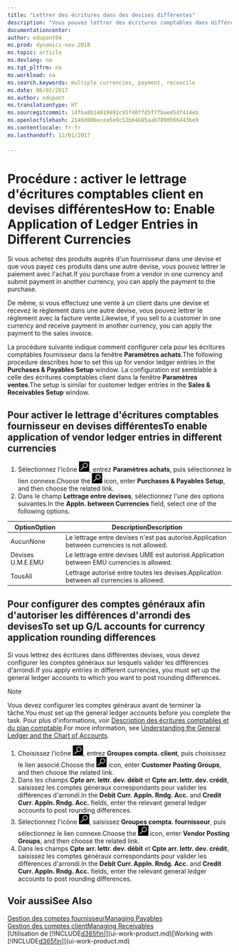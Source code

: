 ```yaml
---
title: "Lettrer des écritures dans des devises différentes"
description: "Vous pouvez lettrer des écritures comptables dans différentes devises si vous effectuez une vente à un client dans une devise et recevez le règlement dans une autre devise."
documentationcenter: 
author: edupont04
ms.prod: dynamics-nav-2018
ms.topic: article
ms.devlang: na
ms.tgt_pltfrm: na
ms.workload: na
ms.search.keywords: multiple currencies, payment, reconcile
ms.date: 06/02/2017
ms.author: edupont
ms.translationtype: HT
ms.sourcegitcommit: 1dfba8b14019991c95f40ffd5f7fbaed5df414eb
ms.openlocfilehash: 2146d80becea5e0c52b04b85aab7890566443be9
ms.contentlocale: fr-fr
ms.lasthandoff: 12/01/2017

---
```

# <a name="how-to-enable-application-of-ledger-entries-in-different-currencies"></a><span data-ttu-id="78a23-103">Procédure : activer le lettrage d'écritures comptables client en devises différentes</span><span class="sxs-lookup"><span data-stu-id="78a23-103">How to: Enable Application of Ledger Entries in Different Currencies</span></span>
<span data-ttu-id="78a23-104">Si vous achetez des produits auprès d'un fournisseur dans une devise et que vous payez ces produits dans une autre devise, vous pouvez lettrer le paiement avec l'achat.</span><span class="sxs-lookup"><span data-stu-id="78a23-104">If you purchase from a vendor in one currency and submit payment in another currency, you can apply the payment to the purchase.</span></span>

<span data-ttu-id="78a23-105">De même, si vous effectuez une vente à un client dans une devise et recevez le règlement dans une autre devise, vous pouvez lettrer le règlement avec la facture vente.</span><span class="sxs-lookup"><span data-stu-id="78a23-105">Likewise, if you sell to a customer in one currency and receive payment in another currency, you can apply the payment to the sales invoice.</span></span>

<span data-ttu-id="78a23-106">La procédure suivante indique comment configurer cela pour les écritures comptables fournisseur dans la fenêtre **Paramètres achats**.</span><span class="sxs-lookup"><span data-stu-id="78a23-106">The following procedure describes how to set this up for vendor ledger entries in the **Purchases & Payables Setup** window.</span></span> <span data-ttu-id="78a23-107">La configuration est semblable à celle des écritures comptables client dans la fenêtre **Paramètres ventes**.</span><span class="sxs-lookup"><span data-stu-id="78a23-107">The setup is similar for customer ledger entries in the **Sales & Receivables Setup** window.</span></span>

## <a name="to-enable-application-of-vendor-ledger-entries-in-different-currencies"></a><span data-ttu-id="78a23-108">Pour activer le lettrage d'écritures comptables fournisseur en devises différentes</span><span class="sxs-lookup"><span data-stu-id="78a23-108">To enable application of vendor ledger entries in different currencies</span></span>
1. <span data-ttu-id="78a23-109">Sélectionnez l'icône ![Page ou état pour la recherche](media/ui-search/search_small.png "icône Page ou état pour la recherche"), entrez **Paramètres achats**, puis sélectionnez le lien connexe.</span><span class="sxs-lookup"><span data-stu-id="78a23-109">Choose the ![Search for Page or Report](media/ui-search/search_small.png "Search for Page or Report icon") icon, enter **Purchases & Payables Setup**, and then choose the related link.</span></span>
2. <span data-ttu-id="78a23-110">Dans le champ **Lettrage entre devises**, sélectionnez l'une des options suivantes.</span><span class="sxs-lookup"><span data-stu-id="78a23-110">In the **Appln. between Currencies** field, select one of the following options.</span></span>

| <span data-ttu-id="78a23-111">Option</span><span class="sxs-lookup"><span data-stu-id="78a23-111">Option</span></span> | <span data-ttu-id="78a23-112">Description</span><span class="sxs-lookup"><span data-stu-id="78a23-112">Description</span></span> |
| --- | --- |
| <span data-ttu-id="78a23-113">Aucun</span><span class="sxs-lookup"><span data-stu-id="78a23-113">None</span></span> |<span data-ttu-id="78a23-114">Le lettrage entre devises n'est pas autorisé.</span><span class="sxs-lookup"><span data-stu-id="78a23-114">Application between currencies is not allowed.</span></span> |
| <span data-ttu-id="78a23-115">Devises U.M.E.</span><span class="sxs-lookup"><span data-stu-id="78a23-115">EMU</span></span> |<span data-ttu-id="78a23-116">Le lettrage entre devises UME est autorisé.</span><span class="sxs-lookup"><span data-stu-id="78a23-116">Application between EMU currencies is allowed.</span></span> |
| <span data-ttu-id="78a23-117">Tous</span><span class="sxs-lookup"><span data-stu-id="78a23-117">All</span></span> |<span data-ttu-id="78a23-118">Lettrage autorisé entre toutes les devises.</span><span class="sxs-lookup"><span data-stu-id="78a23-118">Application between all currencies is allowed.</span></span> |

## <a name="to-set-up-gl-accounts-for-currency-application-rounding-differences"></a><span data-ttu-id="78a23-119">Pour configurer des comptes généraux afin d'autoriser les différences d'arrondi des devises</span><span class="sxs-lookup"><span data-stu-id="78a23-119">To set up G/L accounts for currency application rounding differences</span></span>  
<span data-ttu-id="78a23-120">Si vous lettrez des écritures dans différentes devises, vous devez configurer les comptes généraux sur lesquels valider les différences d'arrondi.</span><span class="sxs-lookup"><span data-stu-id="78a23-120">If you apply entries in different currencies, you must set up the general ledger accounts to which you want to post rounding differences.</span></span>  

> [!NOTE]  
>  <span data-ttu-id="78a23-121">Vous devez configurer les comptes généraux avant de terminer la tâche.</span><span class="sxs-lookup"><span data-stu-id="78a23-121">You must set up the general ledger accounts before you complete the task.</span></span> <span data-ttu-id="78a23-122">Pour plus d'informations, voir [Description des écritures comptables et du plan comptable](finance-general-ledger.md).</span><span class="sxs-lookup"><span data-stu-id="78a23-122">For more information, see [Understanding the General Ledger and the Chart of Accounts](finance-general-ledger.md).</span></span>

1. <span data-ttu-id="78a23-123">Choisissez l'icône ![Page ou état pour la recherche](media/ui-search/search_small.png "icône Page ou état pour la recherche"), entrez **Groupes compta. client**, puis choisissez le lien associé.</span><span class="sxs-lookup"><span data-stu-id="78a23-123">Choose the ![Search for Page or Report](media/ui-search/search_small.png "Search for Page or Report icon") icon, enter **Customer Posting Groups**, and then choose the related link.</span></span>  
2. <span data-ttu-id="78a23-124">Dans les champs **Cpte arr. lettr. dev. débit** et **Cpte arr. lettr. dev. crédit**, saisissez les comptes généraux correspondants pour valider les différences d'arrondi.</span><span class="sxs-lookup"><span data-stu-id="78a23-124">In the **Debit Curr. Appln. Rndg. Acc.** and **Credit Curr. Appln. Rndg. Acc.** fields, enter the relevant general ledger accounts to post rounding differences.</span></span>  
3. <span data-ttu-id="78a23-125">Sélectionnez l'icône ![Page ou état pour la recherche](media/ui-search/search_small.png "Page ou état pour la recherche"), saisissez **Groupes compta. fournisseur**, puis sélectionnez le lien connexe.</span><span class="sxs-lookup"><span data-stu-id="78a23-125">Choose the ![Search for Page or Report](media/ui-search/search_small.png "Search for Page or Report icon") icon, enter **Vendor Posting Groups**, and then choose the related link.</span></span>  
4. <span data-ttu-id="78a23-126">Dans les champs **Cpte arr. lettr. dev. débit** et **Cpte arr. lettr. dev. crédit**, saisissez les comptes généraux correspondants pour valider les différences d'arrondi.</span><span class="sxs-lookup"><span data-stu-id="78a23-126">In the **Debit Curr. Appln. Rndg. Acc.** and **Credit Curr. Appln. Rndg. Acc.** fields, enter the relevant general ledger accounts to post rounding differences.</span></span>  

## <a name="see-also"></a><span data-ttu-id="78a23-127">Voir aussi</span><span class="sxs-lookup"><span data-stu-id="78a23-127">See Also</span></span>
[<span data-ttu-id="78a23-128">Gestion des comptes fournisseur</span><span class="sxs-lookup"><span data-stu-id="78a23-128">Managing Payables</span></span>](payables-manage-payables.md)  
[<span data-ttu-id="78a23-129">Gestion des comptes client</span><span class="sxs-lookup"><span data-stu-id="78a23-129">Managing Receivables</span></span>](receivables-manage-receivables.md)  
<span data-ttu-id="78a23-130">[Utilisation de [!INCLUDE[d365fin](includes/d365fin_md.md)]](ui-work-product.md)</span><span class="sxs-lookup"><span data-stu-id="78a23-130">[Working with [!INCLUDE[d365fin](includes/d365fin_md.md)]](ui-work-product.md)</span></span>

